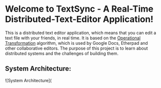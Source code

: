 # Welcome to TextSync - A Real-Time Distributed-Text-Editor Application!
This is a distributed text editor application, which means that you can edit a text file with your friends, in real time. It is based on the [Operational Transformation](https://en.wikipedia.org/wiki/Operational_transformation) algorithm, which is used by Google Docs, Etherpad and other collaborative editors.
The purpose of this project is to learn about distributed systems and the challenges of building them.

## System Architecture:
![System Architecture](
